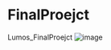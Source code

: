 # FinalProejct
Lumos_FinalProejct
![image](https://user-images.githubusercontent.com/124046794/221891249-52e5df37-d604-42bb-bdc8-4130ad5a2e9e.png)
